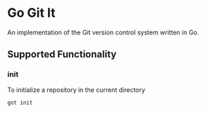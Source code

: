 # Go Git It
An implementation of the Git version control system written in Go.

## Supported Functionality

### init
To initialize a repository in the current directory
```
got init
```